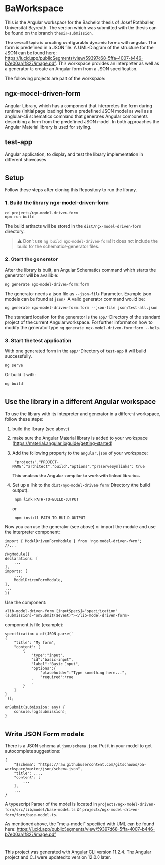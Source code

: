 # BaWorkspace

This is the Angular workspace for the Bachelor thesis of Josef Rothballer, Universität Bayreuth. The version which was submitted with the thesis can be found on the branch `thesis-submission`.

The overall topic is creating configurable dynamic forms with angular.
The form is predefined in a JSON file. A UML-Diagram of the structure for the JSON can be found here: https://lucid.app/publicSegments/view/59397d68-5ffa-4007-b446-b7e00aa1f827/image.pdf. This workspace provides an interpreter as well as a generator to create an Angular form from a JSON specification.

The following projects are part of the workspace:

## ngx-model-driven-form

Angular Library, which has a component that interpretes the form during runtime (initial page loading) from a predefined JSON model as well as a anglular-cli schematics command that generates Angular components describing a form from the predefined JSON model. In both approaches the Angular Material library is used for styling.

## test-app

Angular application, to display and test the library implementation in different showcases
#

## Setup
Follow these steps after cloning this Repository to run the library.
### 1. Build the library ngx-model-driven-form
    cd projects/ngx-model-driven-form
    npm run build

The build artifacts will be stored in the `dist/ngx-model-driven-form` directory.

>⚠️ Don't use `ng build ngx-model-driven-form`! It does not include the build for the schematics-generator files.

### 2. Start the generator
After the library is built, an Angular Schematics command which starts the generator will be availible:

    ng generate ngx-model-driven-form:form

The generator needs a json file as `--json-file` Parameter. Example json models can be found at `json/`. A valid generator command would be:

    ng generate ngx-model-driven-form:form --json-file json/test-all.json

The standard location for the generator is the `app/`-Directory of the standard project of the current Angular workspace. For further information how to modify the generator type `ng generate ngx-model-driven-form:form --help`.

### 3. Start the test application
With one generated form in the `app/`-Directory of `test-app` it will build successfully.

    ng serve

Or build it with:

    ng build

#
## Use the library in a different Angular workspace
To use the library with its interpreter and generator in a different workspace, follow these steps:
1. build the library (see above)
2. make sure the Angular Material library is added to your workspace (https://material.angular.io/guide/getting-started)
3. Add the following property to the `angular.json` of your workspace:
    
        "projects"."PROJECT-NAME"."architect"."build"."options"."preserveSymlinks": true

    This enables the Angular compiler to work with linked libraries.

4. Set up a link to the `dist/ngx-model-driven-form`-Directory (the build output):
   
        npm link PATH-TO-BUILD-OUTPUT 
    or

        npm install PATH-TO-BUILD-OUTPUT

Now you can use the generator (see above) or import the module and use the interpreter component:

    import { ModelDrivenFormModule } from 'ngx-model-driven-form';
    //...

    @NgModule({
    declarations: [
        ...
    ],
    imports: [
        ...,
        ModelDrivenFormModule,
    ],
    ...
    })

Use the component:

    <lib-model-driven-form [inputSpec$]="specification" (submission)="onSubmit($event)"></lib-model-driven-form>

component.ts file (example):

    specification = of(JSON.parse(`
    {
        "title": "My form",
        "content": [
            {
                "type":"input",
                "id":"basic-input",
                "label":"Basic Input",
                "options":{
                    "placeholder":"Type something here...",
                    "required":true
                }
            }
        ]
    }
    `));

    onSubmit(submission: any) {
        console.log(submission);
    }

#
## Write JSON Form models

There is a JSON schema at `json/schema.json`. Put it in your model to get autocomplete suggestions:

    {
        "$schema": "https://raw.githubusercontent.com/gitschowos/ba-workspace/master/json/schema.json",
        "title": ...,
        "content": [
            ...
        ],
        ...
    }

A typescript Parser of the model is located in `projects/ngx-model-driven-form/src/lib/model/base-model.ts` or `projects/ngx-model-driven-form/form/base-model.ts`.

As mentioned above, the "meta-model" specified with UML can be found here: https://lucid.app/publicSegments/view/59397d68-5ffa-4007-b446-b7e00aa1f827/image.pdf
#

This project was generated with [Angular CLI](https://github.com/angular/angular-cli) version 11.2.4. The Angular project and CLI were updated to version 12.0.0 later.